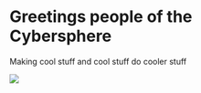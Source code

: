 # Greetings people of the Cybersphere

Making cool stuff and cool stuff do cooler stuff

![](https://github.com/v4rgas/v4rgas/me.gif)